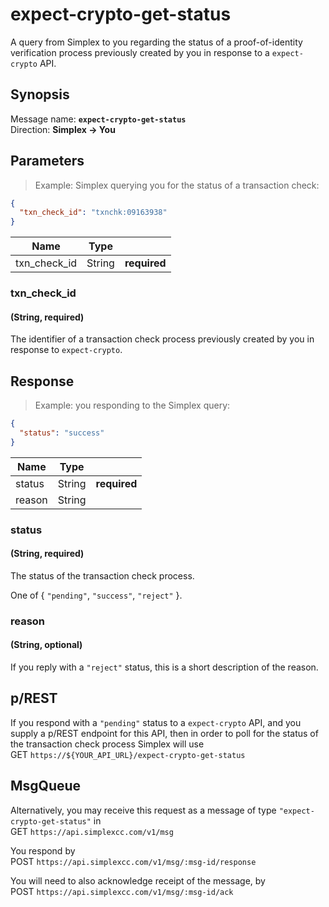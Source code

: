 # expect-crypto-get-status #

A query from Simplex to you regarding the status of a proof-of-identity verification process previously created by you in response to a `expect-crypto` API.

## Synopsis ##

Message name: **`expect-crypto-get-status`**  
Direction: **Simplex &rarr; You**

## Parameters ##

> Example: Simplex querying you for the status of a transaction check:

```json
{
  "txn_check_id": "txnchk:09163938"
}
```

Name         | Type   |   |
------------ | ------ | - |
txn_check_id | String | **required**

### txn_check_id ###
#### (String, **required**)

The identifier of a transaction check process previously created by you in response to `expect-crypto`.

## Response ##

> Example: you responding to the Simplex query:

```json
{
  "status": "success"
}
```

Name   | Type   |   |
------ | ------ | - |
status | String | **required**
reason | String |

### status ###
#### (String, **required**)

The status of the transaction check process.

One of { `"pending"`, `"success"`, `"reject"` }.

### reason ###
#### (String, optional)

If you reply with a `"reject"` status, this is a short description of the reason.

## p/REST ##

If you respond with a `"pending"` status to a `expect-crypto` API, and you supply a p/REST endpoint for this API, then in order to poll for the status of the transaction check process Simplex will use  
<span class="http-verb http-get">GET</span> `https://${YOUR_API_URL}/expect-crypto-get-status`

## MsgQueue ##

Alternatively, you may receive this request as a message of type `"expect-crypto-get-status"` in  
<span class="http-verb http-get">GET</span> `https://api.simplexcc.com/v1/msg`

You respond by  
<span class="http-verb http-post">POST</span> `https://api.simplexcc.com/v1/msg/:msg-id/response`

You will need to also acknowledge receipt of the message, by  
<span class="http-verb http-post">POST</span> `https://api.simplexcc.com/v1/msg/:msg-id/ack`

[modeline]: # ( vim: set ts=2 sw=2 expandtab wrap linebreak: )
